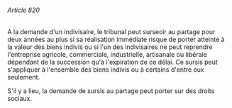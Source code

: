 ###### Article 820

A la demande d'un indivisaire, le tribunal peut surseoir au partage pour deux années au plus si sa réalisation immédiate risque de porter atteinte à la valeur des biens indivis ou si l'un des indivisaires ne peut reprendre l'entreprise agricole, commerciale, industrielle, artisanale ou libérale dépendant de la succession qu'à l'expiration de ce délai. Ce sursis peut s'appliquer à l'ensemble des biens indivis ou à certains d'entre eux seulement.

S'il y a lieu, la demande de sursis au partage peut porter sur des droits sociaux.

